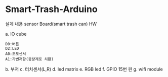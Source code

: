 # Smart-Trash-Arduino

설계 내용
sensor Board(smart trash can) HW


a. IO cube

	D0:버튼
	D2:LED
	A0:조도센서
	A1:가변저항(중량계로 치환)
b. 부저
c. 터치센서(L,R)
d. led matrix
e. RGB led
f. GPIO 15번 핀
g. wifi module
